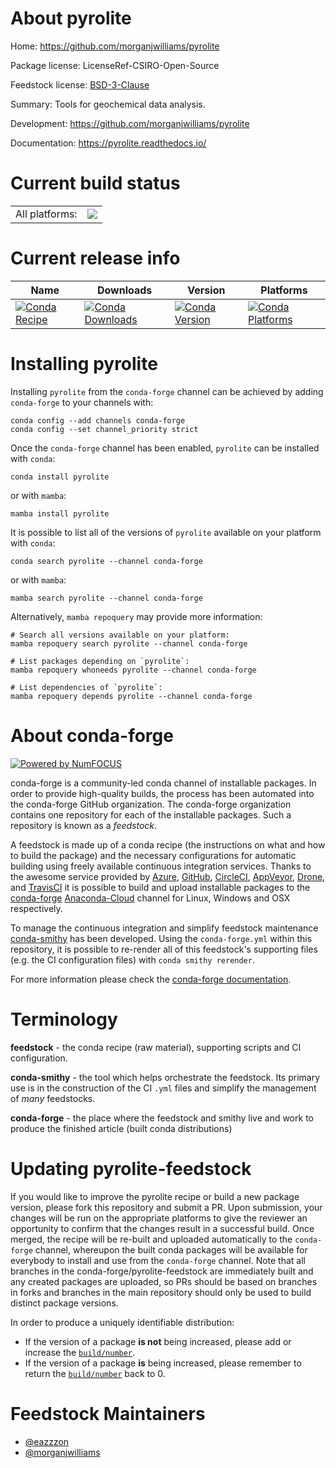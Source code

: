 About pyrolite
==============

Home: https://github.com/morganjwilliams/pyrolite

Package license: LicenseRef-CSIRO-Open-Source

Feedstock license: [BSD-3-Clause](https://github.com/conda-forge/pyrolite-feedstock/blob/main/LICENSE.txt)

Summary: Tools for geochemical data analysis.

Development: https://github.com/morganjwilliams/pyrolite

Documentation: https://pyrolite.readthedocs.io/

Current build status
====================


<table><tr><td>All platforms:</td>
    <td>
      <a href="https://dev.azure.com/conda-forge/feedstock-builds/_build/latest?definitionId=14933&branchName=main">
        <img src="https://dev.azure.com/conda-forge/feedstock-builds/_apis/build/status/pyrolite-feedstock?branchName=main">
      </a>
    </td>
  </tr>
</table>

Current release info
====================

| Name | Downloads | Version | Platforms |
| --- | --- | --- | --- |
| [![Conda Recipe](https://img.shields.io/badge/recipe-pyrolite-green.svg)](https://anaconda.org/conda-forge/pyrolite) | [![Conda Downloads](https://img.shields.io/conda/dn/conda-forge/pyrolite.svg)](https://anaconda.org/conda-forge/pyrolite) | [![Conda Version](https://img.shields.io/conda/vn/conda-forge/pyrolite.svg)](https://anaconda.org/conda-forge/pyrolite) | [![Conda Platforms](https://img.shields.io/conda/pn/conda-forge/pyrolite.svg)](https://anaconda.org/conda-forge/pyrolite) |

Installing pyrolite
===================

Installing `pyrolite` from the `conda-forge` channel can be achieved by adding `conda-forge` to your channels with:

```
conda config --add channels conda-forge
conda config --set channel_priority strict
```

Once the `conda-forge` channel has been enabled, `pyrolite` can be installed with `conda`:

```
conda install pyrolite
```

or with `mamba`:

```
mamba install pyrolite
```

It is possible to list all of the versions of `pyrolite` available on your platform with `conda`:

```
conda search pyrolite --channel conda-forge
```

or with `mamba`:

```
mamba search pyrolite --channel conda-forge
```

Alternatively, `mamba repoquery` may provide more information:

```
# Search all versions available on your platform:
mamba repoquery search pyrolite --channel conda-forge

# List packages depending on `pyrolite`:
mamba repoquery whoneeds pyrolite --channel conda-forge

# List dependencies of `pyrolite`:
mamba repoquery depends pyrolite --channel conda-forge
```


About conda-forge
=================

[![Powered by
NumFOCUS](https://img.shields.io/badge/powered%20by-NumFOCUS-orange.svg?style=flat&colorA=E1523D&colorB=007D8A)](https://numfocus.org)

conda-forge is a community-led conda channel of installable packages.
In order to provide high-quality builds, the process has been automated into the
conda-forge GitHub organization. The conda-forge organization contains one repository
for each of the installable packages. Such a repository is known as a *feedstock*.

A feedstock is made up of a conda recipe (the instructions on what and how to build
the package) and the necessary configurations for automatic building using freely
available continuous integration services. Thanks to the awesome service provided by
[Azure](https://azure.microsoft.com/en-us/services/devops/), [GitHub](https://github.com/),
[CircleCI](https://circleci.com/), [AppVeyor](https://www.appveyor.com/),
[Drone](https://cloud.drone.io/welcome), and [TravisCI](https://travis-ci.com/)
it is possible to build and upload installable packages to the
[conda-forge](https://anaconda.org/conda-forge) [Anaconda-Cloud](https://anaconda.org/)
channel for Linux, Windows and OSX respectively.

To manage the continuous integration and simplify feedstock maintenance
[conda-smithy](https://github.com/conda-forge/conda-smithy) has been developed.
Using the ``conda-forge.yml`` within this repository, it is possible to re-render all of
this feedstock's supporting files (e.g. the CI configuration files) with ``conda smithy rerender``.

For more information please check the [conda-forge documentation](https://conda-forge.org/docs/).

Terminology
===========

**feedstock** - the conda recipe (raw material), supporting scripts and CI configuration.

**conda-smithy** - the tool which helps orchestrate the feedstock.
                   Its primary use is in the construction of the CI ``.yml`` files
                   and simplify the management of *many* feedstocks.

**conda-forge** - the place where the feedstock and smithy live and work to
                  produce the finished article (built conda distributions)


Updating pyrolite-feedstock
===========================

If you would like to improve the pyrolite recipe or build a new
package version, please fork this repository and submit a PR. Upon submission,
your changes will be run on the appropriate platforms to give the reviewer an
opportunity to confirm that the changes result in a successful build. Once
merged, the recipe will be re-built and uploaded automatically to the
`conda-forge` channel, whereupon the built conda packages will be available for
everybody to install and use from the `conda-forge` channel.
Note that all branches in the conda-forge/pyrolite-feedstock are
immediately built and any created packages are uploaded, so PRs should be based
on branches in forks and branches in the main repository should only be used to
build distinct package versions.

In order to produce a uniquely identifiable distribution:
 * If the version of a package **is not** being increased, please add or increase
   the [``build/number``](https://docs.conda.io/projects/conda-build/en/latest/resources/define-metadata.html#build-number-and-string).
 * If the version of a package **is** being increased, please remember to return
   the [``build/number``](https://docs.conda.io/projects/conda-build/en/latest/resources/define-metadata.html#build-number-and-string)
   back to 0.

Feedstock Maintainers
=====================

* [@eazzzon](https://github.com/eazzzon/)
* [@morganjwilliams](https://github.com/morganjwilliams/)

